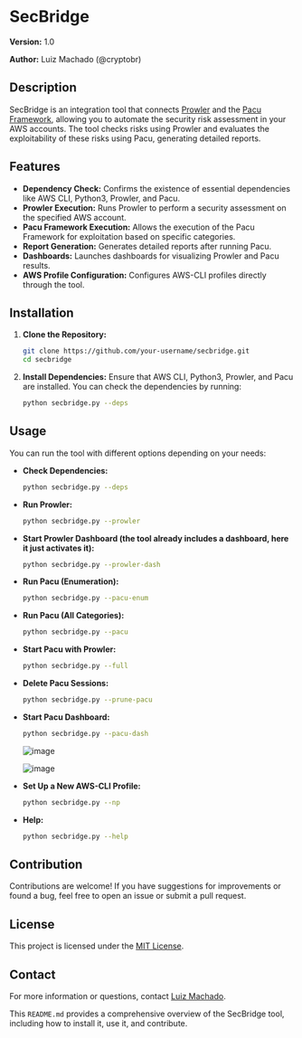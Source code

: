 # SecBridge

**Version:** 1.0

**Author:** Luiz Machado (@cryptobr)

## Description

SecBridge is an integration tool that connects [Prowler](https://github.com/prowler-cloud/prowler) and the [Pacu Framework](https://github.com/RhinoSecurityLabs/pacu), allowing you to automate the security risk assessment in your AWS accounts. The tool checks risks using Prowler and evaluates the exploitability of these risks using Pacu, generating detailed reports.

## Features

- **Dependency Check:** Confirms the existence of essential dependencies like AWS CLI, Python3, Prowler, and Pacu.
- **Prowler Execution:** Runs Prowler to perform a security assessment on the specified AWS account.
- **Pacu Framework Execution:** Allows the execution of the Pacu Framework for exploitation based on specific categories.
- **Report Generation:** Generates detailed reports after running Pacu.
- **Dashboards:** Launches dashboards for visualizing Prowler and Pacu results.
- **AWS Profile Configuration:** Configures AWS-CLI profiles directly through the tool.

## Installation

1. **Clone the Repository:**
   ```bash
   git clone https://github.com/your-username/secbridge.git
   cd secbridge
   ```

2. **Install Dependencies:**
   Ensure that AWS CLI, Python3, Prowler, and Pacu are installed. You can check the dependencies by running:
   ```bash
   python secbridge.py --deps
   ```

## Usage

You can run the tool with different options depending on your needs:

- **Check Dependencies:**
  ```bash
  python secbridge.py --deps
  ```

- **Run Prowler:**
  ```bash
  python secbridge.py --prowler
  ```

- **Start Prowler Dashboard (the tool already includes a dashboard, here it just activates it):**
  ```bash
  python secbridge.py --prowler-dash
  ```

- **Run Pacu (Enumeration):**
  ```bash
  python secbridge.py --pacu-enum
  ```

- **Run Pacu (All Categories):**
  ```bash
  python secbridge.py --pacu
  ```

- **Start Pacu with Prowler:**
  ```bash
  python secbridge.py --full
  ```

- **Delete Pacu Sessions:**
  ```bash
  python secbridge.py --prune-pacu
  ```

- **Start Pacu Dashboard:**
  ```bash
  python secbridge.py --pacu-dash
  ```

  ![image](https://github.com/user-attachments/assets/3d40d8f2-1fcb-47a9-ba1e-a69922a1be99)

  ![image](https://github.com/user-attachments/assets/476551c1-20a3-4336-9846-67473d787740)

- **Set Up a New AWS-CLI Profile:**
  ```bash
  python secbridge.py --np
  ```

- **Help:**
  ```bash
  python secbridge.py --help
  ```

## Contribution

Contributions are welcome! If you have suggestions for improvements or found a bug, feel free to open an issue or submit a pull request.

## License

This project is licensed under the [MIT License](LICENSE).

## Contact

For more information or questions, contact [Luiz Machado](https://www.linkedin.com/in/luizmachadoaws/).

This `README.md` provides a comprehensive overview of the SecBridge tool, including how to install it, use it, and contribute.
